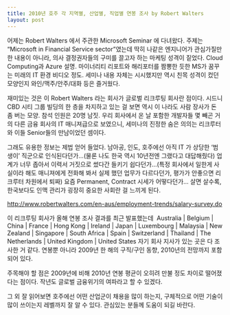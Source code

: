 ```yaml
---
title: 2010년 호주 각 지역별, 산업별, 직업별 연봉 조사 by Robert Walters
layout: post
---
```

어제는 Robert Walters 에서 주관한 Microsoft Seminar 에 다녀왔다. 주제는 &#8220;Microsoft in Financial Service sector&#8221;였는데 딱히 나같은 엔지니어가 관심가질만한 내용이 아니라, 의사 결정권자들의 구미를 끌고자 하는 마케팅 성격이 짙었다. Cloud Computing과 Azure 설명. 마이너리티 리포트와 해리포터를 짬뽕한 듯한 MS가 꿈꾸는 미래의 IT 환경 비디오 정도. 세미나 내용 자체는 시시했지만 역시 친목 성격이 컸던 모양인지 와인/맥주/안주/대화 등은 즐거웠다. 

재미있는 것은 이 Robert Walters 라는 회사가 글로벌 리크루팅 회사란 점이다. 시드니 CBD 시티 그룹 빌딩의 한 층을 차지하고 있는 걸 보면 역시 이 나라도 사람 장사가 돈 좀 버는 모양. 참석 인원은 20명 남짓. 우리 회사에서 온 날 포함한 개발자들 몇 빼곤 거의 다른 금융 회사의 IT 매니져급으로 보였으니, 세미나의 진정한 숨은 의의는 리크루터와 이들 Senior들의 만남이었던 셈이다. 

그래도 유용한 정보는 제법 얻어 들었다. 남아공, 인도, 호주에선 아직 IT 가 상당한 &#8216;범생이&#8217; 직군으로 인식된다던가&#8230;(물론 나도 한국 역시 10년전엔 그랬다고 대답해줬다) 업계가 너무 좁아서 이력서 거짓으로 썼다간 들키기 쉽다던가&#8230;(특정 회사에서 일한게 사실이라 해도 매니져에게 전화해 봐서 실제 했던 업무가 다르다던가, 평가가 안좋으면 리크루터 차원에서 퇴짜) 요즘 Permanent, Contract 시세가 어떻다던가&#8230; 살면 살수록, 한국보다도 인맥 관리가 굉장히 중요한 사회란 걸 느끼게 된다. 

<a title="[http://www.robertwalters.com/en-aus/employment-trends/salary-survey.do]로 이동합니다." target="_blank" href="http://www.robertwalters.com/en-aus/employment-trends/salary-survey.do">http://www.robertwalters.com/en-aus/employment-trends/salary-survey.do</a>

이 리크루팅 회사가 올해 연봉 조사 결과를 최근 발표했는데&nbsp; Australia | Belgium | China | France | Hong Kong | Ireland | Japan | Luxembourg | Malaysia | New Zealand | Singapore | South Africa | Spain | Switzerland | Thailand | The Netherlands | United Kingdom | United States 자기 회사 지사가 있는 곳은 다 조사한 거 같다. 연봉뿐 아니라 2009년 한 해의 구직/구인 동향, 2010년의 전망까지 포함되어 있다. 

주목해야 할 점은 2009년에 비해 2010년 연봉 평균이 오히려 만불 정도 차이로 떨어졌다는 점이다. 작년도 글로벌 금융위기의 여파라고 할 수 있겠다. 

그 외 잘 읽어보면 호주에선 어떤 산업군이 채용을 많이 하는지, 구체적으로 어떤 기술이 많이 쓰이는지 레벨까지 잘 알 수 있다. 관심있는 분들께 도움이 되길 바란다.